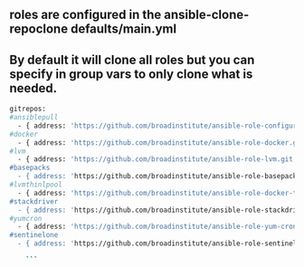 ## roles are configured in the ansible-clone-repoclone defaults/main.yml
##  By default it will clone all roles but you can specify in group vars to only clone what is needed.
```bash
gitrepos:
#ansiblepull
  - { address: 'https://github.com/broadinstitute/ansible-role-configure.git', name: 'ansible-role-configure' }
#docker
  - { address: 'https://github.com/broadinstitute/ansible-role-docker.git', name: 'ansible-role-docker' }
#lvm
  - { address: 'https://github.com/broadinstitute/ansible-role-lvm.git, name: 'ansible-role-lvm' }
#basepacks
  - { address: 'https://github.com/broadinstitute/ansible-role-basepackages.git, name: 'ansible-role-basepackage' }
#lvmthinlpool
  - { address: 'https://github.com/broadinstitute/ansible-role-docker-thinpool.git, name: 'ansible-role-docker-thinpool' }
#stackdriver
  - { address: 'https://github.com/broadinstitute/ansible-role-stackdriver.git, name: 'ansible-role-stackdriver' }
#yumcron
  - { address: 'https://github.com/broadinstitute/ansible-role-yum-cron.git, name: 'ansible-role-yum-cron' }
#sentinelone
  - { address: 'https://github.com/broadinstitute/ansible-role-sentinelone.git, name: 'ansible-role-sentinelone' }

    ```
